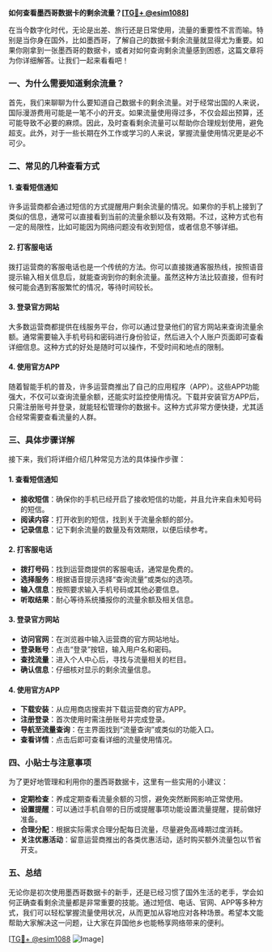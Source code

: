 **如何查看墨西哥数据卡的剩余流量？[[TG💪+ @esim1088](https://t.me/s/esim1088)]**

在当今数字化时代，无论是出差、旅行还是日常使用，流量的重要性不言而喻。特别是当你身在国外，比如墨西哥，了解自己的数据卡剩余流量就显得尤为重要。如果你刚拿到一张墨西哥的数据卡，或者对如何查询剩余流量感到困惑，这篇文章将为你详细解答。让我们一起来看看吧！

### 一、为什么需要知道剩余流量？

首先，我们来聊聊为什么要知道自己数据卡的剩余流量。对于经常出国的人来说，国际漫游费用可能是一笔不小的开支。如果流量使用得过多，不仅会超出预算，还可能导致不必要的麻烦。因此，及时查看剩余流量可以帮助你合理规划使用，避免超支。此外，对于一些长期在外工作或学习的人来说，掌握流量使用情况更是必不可少。

### 二、常见的几种查看方式

#### 1. 查看短信通知

许多运营商都会通过短信的方式提醒用户剩余流量的情况。如果你的手机上接到了类似的信息，通常可以直接看到当前的流量余额以及有效期。不过，这种方式也有一定的局限性，比如可能因为网络问题没有收到短信，或者信息不够详细。

#### 2. 打客服电话

拨打运营商的客服电话也是一个传统的方法。你可以直接拨通客服热线，按照语音提示输入相关信息后，就能查询到你的剩余流量。虽然这种方法比较直接，但有时候可能会遇到客服繁忙的情况，等待时间较长。

#### 3. 登录官方网站

大多数运营商都提供在线服务平台，你可以通过登录他们的官方网站来查询流量余额。通常需要输入手机号码和密码进行身份验证，然后进入个人账户页面即可查看详细信息。这种方式的好处是随时可以操作，不受时间和地点的限制。

#### 4. 使用官方APP

随着智能手机的普及，许多运营商推出了自己的应用程序（APP）。这些APP功能强大，不仅可以查询流量余额，还能实时监控使用情况。下载并安装官方APP后，只需注册账号并登录，就能轻松管理你的数据卡。这种方式非常方便快捷，尤其适合经常需要查看流量的人群。

### 三、具体步骤详解

接下来，我们将详细介绍几种常见方法的具体操作步骤：

#### 1. 查看短信通知

- **接收短信**：确保你的手机已经开启了接收短信的功能，并且允许来自未知号码的短信。
- **阅读内容**：打开收到的短信，找到关于流量余额的部分。
- **记录信息**：记下剩余流量的数量及有效期限，以便后续参考。

#### 2. 打客服电话

- **拨打号码**：找到运营商提供的客服电话，通常是免费的。
- **选择服务**：根据语音提示选择“查询流量”或类似的选项。
- **输入信息**：按照要求输入手机号码或其他必要信息。
- **听取结果**：耐心等待系统播报你的流量余额及相关信息。

#### 3. 登录官方网站

- **访问官网**：在浏览器中输入运营商的官方网站地址。
- **登录账号**：点击“登录”按钮，输入用户名和密码。
- **查找流量**：进入个人中心后，寻找与流量相关的栏目。
- **确认信息**：仔细核对显示的剩余流量信息。

#### 4. 使用官方APP

- **下载安装**：从应用商店搜索并下载运营商的官方APP。
- **注册登录**：首次使用时需注册账号并完成登录。
- **导航至流量查询**：在主界面找到“流量查询”或类似的功能入口。
- **查看详情**：点击后即可查看详细的流量使用情况。

### 四、小贴士与注意事项

为了更好地管理和利用你的墨西哥数据卡，这里有一些实用的小建议：

- **定期检查**：养成定期查看流量余额的习惯，避免突然断网影响正常使用。
- **设置提醒**：可以通过手机自带的日历或提醒事项功能设置流量提醒，提前做好准备。
- **合理分配**：根据实际需求合理分配每日流量，尽量避免高峰期过度消耗。
- **关注优惠活动**：留意运营商推出的各类优惠活动，适时购买额外流量包以节省开支。

### 五、总结

无论你是初次使用墨西哥数据卡的新手，还是已经习惯了国外生活的老手，学会如何正确查看剩余流量都是非常重要的技能。通过短信、电话、官网、APP等多种方式，我们可以轻松掌握流量使用状况，从而更加从容地应对各种场景。希望本文能帮助大家解决这一问题，让大家在异国他乡也能畅享网络带来的便利。

[[TG💪+ @esim1088](https://t.me/s/esim1088) ![Image](https://i.postimg.cc/4NQfJmqS/Snipaste-2025-05-13-00-14-12.png)]
